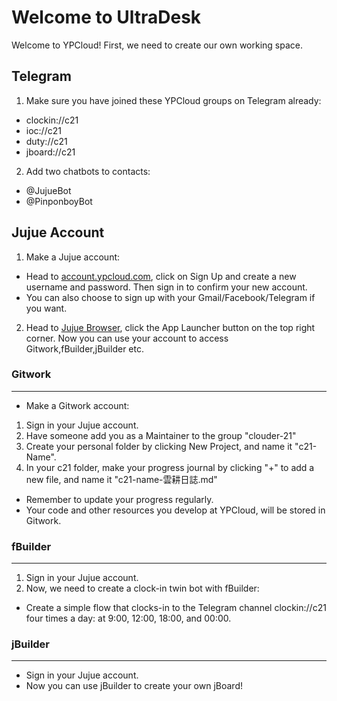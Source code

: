 # Welcome to UltraDesk

Welcome to YPCloud! 
First, we need to create our own working space.

Telegram
---
1. Make sure you have joined these YPCloud groups on Telegram already:
* clockin://c21
* ioc://c21
* duty://c21
* jboard://c21
2. Add two chatbots to contacts:
* @JujueBot
* @PinponboyBot

## Jujue Account
1. Make a Jujue account:
* Head to [account.ypcloud.com](https://account.ypcloud.com/#/login), click on Sign Up and create a new username and password. Then sign in to confirm your new account.
* You can also choose to sign up with your Gmail/Facebook/Telegram if you want.
2. Head to [Jujue Browser](https://jujue.app/browser), click the App Launcher button on the top right corner. Now you can use your account to access Gitwork,fBuilder,jBuilder etc.

### Gitwork
---
* Make a Gitwork account: 
1. Sign in your Jujue account.
2. Have someone add you as a Maintainer to the group "clouder-21"
3. Create your personal folder by clicking New Project, and name it "c21-Name".
4. In your c21 folder, make your progress journal by clicking "+" to add a new file, and name it "c21-name-雲耕日誌.md"
* Remember to update your progress regularly.
* Your code and other resources you develop at YPCloud, will be stored in Gitwork.

### fBuilder
---
1. Sign in your Jujue account.
2. Now, we need to create a clock-in twin bot with fBuilder:
* Create a simple flow that clocks-in to the Telegram channel clockin://c21 four times a day: at 9:00, 12:00, 18:00, and 00:00.


### jBuilder
---
* Sign in your Jujue account.
* Now you can use jBuilder to create your own jBoard!
